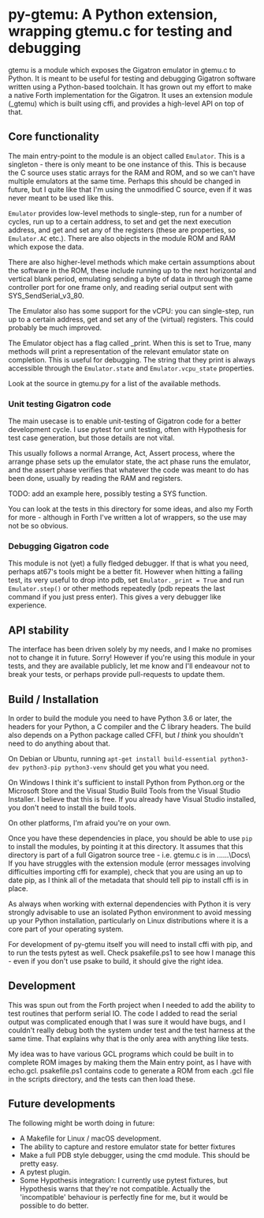 # py-gtemu: A Python extension, wrapping gtemu.c for testing and debugging

gtemu is a module which exposes the Gigatron emulator in gtemu.c to Python. It is meant to be useful for testing and debugging Gigatron software written using a Python-based toolchain. It has grown out my effort to make a native Forth implementation for the Gigatron. It uses an extension module (_gtemu) which is built using cffi, and provides a high-level API on top of that.

## Core functionality

The main entry-point to the module is an object called `Emulator`. This is a singleton - there is only meant to be one instance of this. This is because the C source uses static arrays for the RAM and ROM, and so we can't have multiple emulators at the same time. Perhaps this should be changed in future, but I quite like that I'm using the unmodified C source, even if it was never meant to be used like this.

`Emulator` provides low-level methods to single-step, run for a number of cycles, run up to a certain address, to set and get the next execution address, and get and set any of the registers (these are properties, so `Emulator.AC` etc.). There are also objects in the module ROM and RAM which expose the data.

There are also higher-level methods which make certain assumptions about the software in the ROM, these include running up to the next horizontal and vertical blank period, emulating sending a byte of data in through the game controller port for one frame only, and reading serial output sent with SYS_SendSerial_v3_80.

The Emulator also has some support for the vCPU: you can single-step, run up to a certain address, get and set any of the (virtual) registers. This could probably be much improved.

The Emulator object has a flag called _print. When this is set to True, many methods will print a representation of the relevant emulator state on completion. This is useful for debugging. The string that they print is always accessible through the `Emulator.state` and `Emulator.vcpu_state` properties.

Look at the source in gtemu.py for a list of the available methods.

### Unit testing Gigatron code

The main usecase is to enable unit-testing of Gigatron code for a better development cycle. I use pytest for unit testing, often with Hypothesis for test case generation, but those details are not vital.

This usually follows a normal Arrange, Act, Assert process, where the arrange phase sets up the emulator state, the act phase runs the emulator, and the assert phase verifies that whatever the code was meant to do has been done, usually by reading the RAM and registers.

TODO: add an example here, possibly testing a SYS function.

You can look at the tests in this directory for some ideas, and also my Forth for more - although in Forth I've written a lot of wrappers, so the use may not be so obvious.

### Debugging Gigatron code

This module is not (yet) a fully fledged debugger. If that is what you need, perhaps at67's tools might be a better fit.
However when hitting a failing test, its very useful to drop into pdb, set `Emulator._print = True` and run `Emulator.step()` or other methods repeatedly (pdb repeats the last command if you just press enter). This gives a very debugger like experience.

## API stability

The interface has been driven solely by my needs, and I make no promises not to change it in future. Sorry! However if you're using this module in your tests, and they are available publicly, let me know and I'll endeavour not to break your tests, or perhaps provide pull-requests to update them.


## Build / Installation

In order to build the module you need to have Python 3.6 or later, the headers for your Python, a C compiler and the C library headers. The build also depends on a Python package called CFFI, but *I think* you shouldn't need to do anything about that.

On Debian or Ubuntu, running `apt-get install build-essential python3-dev python3-pip python3-venv` should get you what you need.

On Windows I think it's sufficient to install Python from Python.org or the Microsoft Store and the Visual Studio Build Tools from the Visual Studio Installer. I believe that this is free. If you already have Visual Studio installed, you don't need to install the build tools.

On other platforms, I'm afraid you're on your own.

Once you have these dependencies in place, you should be able to use `pip` to install the modules, by pointing it at this directory. It assumes that this directory is part of a full Gigatron source tree - i.e. gtemu.c is in ..\..\..\Docs\ If you have struggles with the extension module (error messages involving difficulties importing cffi for example), check that you are using an up to date pip, as I think all of the metadata that should tell pip to install cffi is in place.

As always when working with external dependencies with Python it is very strongly advisable to use an isolated Python environment to avoid messing up your Python installation, particularly on Linux distributions where it is a core part of your operating system.

For development of py-gtemu itself you will need to install cffi with pip, and to run the tests pytest as well. Check psakefile.ps1 to see how I manage this - even if you don't use psake to build, it should give the right idea.

## Development

This was spun out from the Forth project when I needed to add the ability to test routines that perform serial IO. The code I added to read the serial output was complicated enough that I was sure it would have bugs, and I couldn't really debug both the system under test and the test harness at the same time. That explains why that is the only area with anything like tests.

My idea was to have various GCL programs which could be built in to complete ROM images by making them the Main entry point, as I have with echo.gcl. psakefile.ps1 contains code to generate a ROM from each .gcl file in the scripts directory, and the tests can then load these.

## Future developments

The following might be worth doing in future:

* A Makefile for Linux / macOS development.
* The ability to capture and restore emulator state for better fixtures
* Make a full PDB style debugger, using the cmd module. This should be pretty easy.
* A pytest plugin.
* Some Hypothesis integration: I currently use pytest fixtures, but Hypothesis warns that they're not compatible. Actually the 'incompatible' behaviour is perfectly fine for me, but it would be possible to do better.